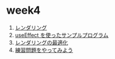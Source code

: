 # week4

1. [レンダリング](./rendering.md)
2. [useEffect を使ったサンプルプログラム](./useEffectSample.md)
3. [レンダリングの最適化](./optimization.md)
4. [練習問題をやってみよう](./exercise.md)
